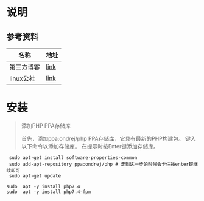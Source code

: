 # 说明



## 参考资料

| 名称       | 地址                                                      |
| ---------- | --------------------------------------------------------- |
| 第三方博客 | [link](https://www.jb51.net/article/159383.htm)           |
| linux公社  | [link](https://www.linuxidc.com/Linux/2020-02/162379.htm) |

# 安装

> 添加PHP PPA存储库
>
> 首先，添加ppa:ondrej/php PPA存储库，它具有最新的PHP构建包。 键入以下命令以添加存储库。 在提示时按Enter键添加存储库。

```shell
 sudo apt-get install software-properties-common
 sudo add-apt-repository ppa:ondrej/php # 走到这一步的时候会卡住按enter键继续即可
 sudo apt-get update 
```



```shell
sudo  apt -y install php7.4 
sudo  apt -y install php7.4-fpm
```

